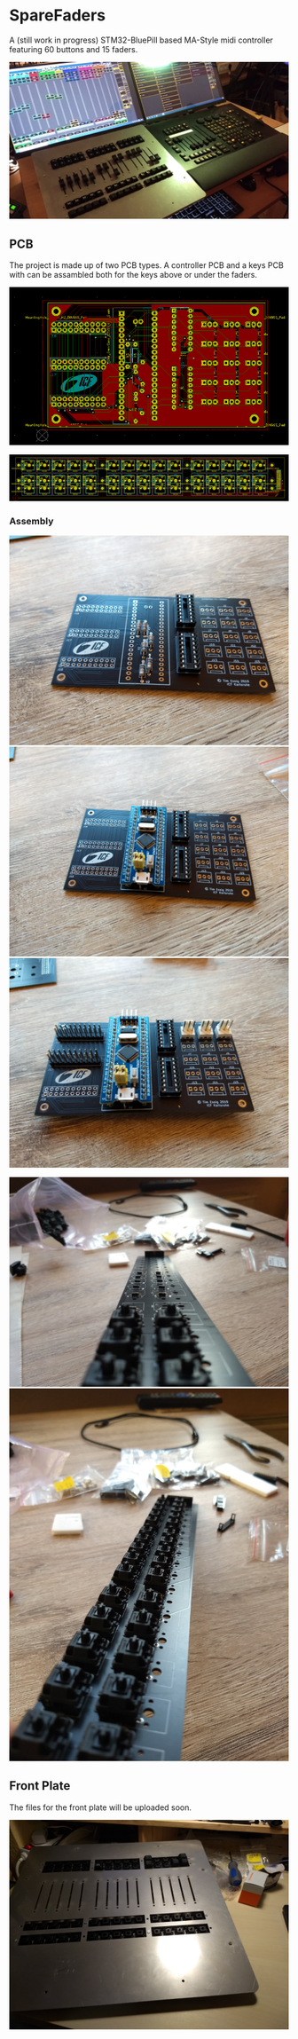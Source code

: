 # SpareFaders

A (still work in progress) STM32-BluePill based MA-Style midi controller featuring 60 buttons and 15 faders.

![Finished prototype](Docs/Finished.jpeg)

## PCB

The project is made up of two PCB types. A controller PCB and a keys PCB with can be assambled both for the keys above or under the faders.

![Controller PCB](Docs/pcb_controller.png)

![Keys PCB](Docs/pcb_keys.png)

### Assembly

![Controller Assembled](Docs/img_controller_assembled_1.jpeg)
![Controller Assembled](Docs/img_controller_assembled_2.jpeg)
![Controller Assembled](Docs/img_controller_assembled_3.jpeg)

![Keys Assembled](Docs/img_keys_assembled_1.jpeg)
![Keys Assembled](Docs/img_keys_assembled_2.jpeg)

## Front Plate

The files for the front plate will be uploaded soon.

![Front plate](Docs/img_front_1.jpeg)
